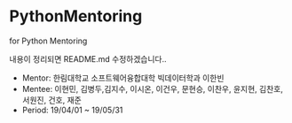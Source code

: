 # PythonMentoring
for Python Mentoring 

내용이 정리되면 README.md 수정하겠습니다..

- Mentor: 한림대학교 소프트웨어융합대학 빅데이터학과 이한빈
- Mentee: 이현민, 김병두,김지수, 이시온, 이건우, 문현승, 이찬우, 윤지현, 김찬호, 서원진, 건호, 재준
- Period: 19/04/01 ~ 19/05/31

